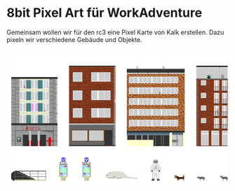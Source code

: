 # 8bit Pixel Art für WorkAdventure

Gemeinsam wollen wir für den rc3 eine Pixel Karte von Kalk erstellen. Dazu pixeln wir verschiedene Gebäude und Objekte.

![Screenshot vom Tileset mit den verschiedenen Häusern und Objekten](https://github.com/kalkspace/pixel/blob/master/screenshot.png?raw=true)
